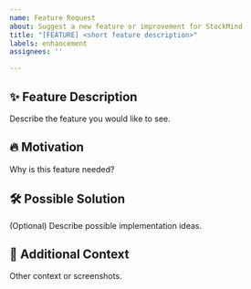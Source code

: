 ```yaml
---
name: Feature Request
about: Suggest a new feature or improvement for StockMind
title: "[FEATURE] <short feature description>"
labels: enhancement
assignees: ''

---
```


## ✨ Feature Description
Describe the feature you would like to see.

## 🔥 Motivation
Why is this feature needed?

## 🛠 Possible Solution
(Optional) Describe possible implementation ideas.

## 📝 Additional Context
Other context or screenshots.
